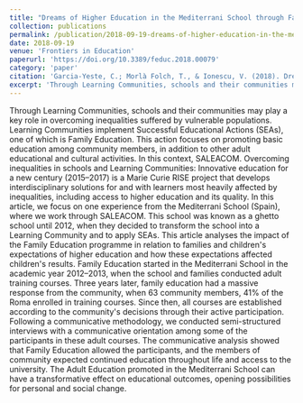 ```yaml
---
title: "Dreams of Higher Education in the Mediterrani School through Family Education"
collection: publications
permalink: /publication/2018-09-19-dreams-of-higher-education-in-the-mediterrani-school
date: 2018-09-19
venue: 'Frontiers in Education'
paperurl: 'https://doi.org/10.3389/feduc.2018.00079'
category: 'paper'
citation: 'Garcia-Yeste, C.; Morlà Folch, T., & Ionescu, V. (2018). Dreams of Higher Education in the Mediterrani School through Family Education. Frontiers in Education, 3, Article 79, 1-11'
excerpt: 'Through Learning Communities, schools and their communities may play a key role in overcoming inequalities suffered by vulnerable populations. Learning Communities implement Successful Educational Actions (SEAs), one of which is Family Education.'
---
```


Through Learning Communities, schools and their communities may play a key role in overcoming inequalities suffered by vulnerable populations. Learning Communities implement Successful Educational Actions (SEAs), one of which is Family Education. This action focuses on promoting basic education among community members, in addition to other adult educational and cultural activities. In this context, SALEACOM. Overcoming inequalities in schools and Learning Communities: Innovative education for a new century (2015–2017) is a Marie Curie RISE project that develops interdisciplinary solutions for and with learners most heavily affected by inequalities, including access to higher education and its quality. In this article, we focus on one experience from the Mediterrani School (Spain), where we work through SALEACOM. This school was known as a ghetto school until 2012, when they decided to transform the school into a Learning Community and to apply SEAs. This article analyses the impact of the Family Education programme in relation to families and children's expectations of higher education and how these expectations affected children's results. Family Education started in the Mediterrani School in the academic year 2012–2013, when the school and families conducted adult training courses. Three years later, family education had a massive response from the community, when 63 community members, 41% of the Roma enrolled in training courses. Since then, all courses are established according to the community's decisions through their active participation. Following a communicative methodology, we conducted semi-structured interviews with a communicative orientation among some of the participants in these adult courses. The communicative analysis showed that Family Education allowed the participants, and the members of community expected continued education throughout life and access to the university. The Adult Education promoted in the Mediterrani School can have a transformative effect on educational outcomes, opening possibilities for personal and social change.

